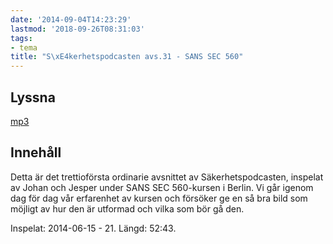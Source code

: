 ```yaml
---
date: '2014-09-04T14:23:29'
lastmod: '2018-09-26T08:31:03'
tags:
- tema
title: "S\xE4kerhetspodcasten avs.31 - SANS SEC 560"
---
```

## Lyssna

[mp3](http://traffic.libsyn.com/sakerhetspodcasten/sans560mixdown_1.mp3)

## Innehåll

Detta är det trettioförsta ordinarie avsnittet av Säkerhetspodcasten, inspelat av
Johan och Jesper under SANS SEC 560-kursen i Berlin. Vi går igenom dag för dag vår
erfarenhet av kursen och försöker ge en så bra bild som möjligt av hur den är utformad
och vilka som bör gå den.

Inspelat: 2014-06-15 - 21. Längd: 52:43.

